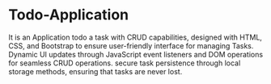 # Todo-Application
It is an Application todo a task with CRUD capabilities, designed with HTML, CSS, and Bootstrap to ensure user-friendly interface for managing Tasks. Dynamic UI updates through JavaScript event listeners and DOM operations for seamless CRUD operations. secure task persistence through local storage methods, ensuring that tasks are never lost.
